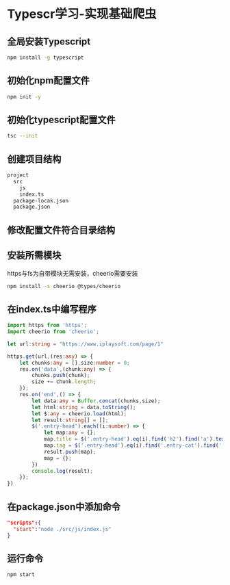 # Typescr学习-实现基础爬虫

## 全局安装Typescript

``` sh
npm install -g typescript
```

## 初始化npm配置文件

``` sh
npm init -y
```

## 初始化typescript配置文件

``` sh
tsc --init
```

## 创建项目结构

``` sh
project
  src
    js
    index.ts
  package-locak.json
  package.json
```

## 修改配置文件符合目录结构

## 安装所需模块

https与fs为自带模块无需安装，cheerio需要安装

``` sh
npm install -s cheerio @types/cheerio
```

## 在index.ts中编写程序

``` ts
import https from 'https';
import cheerio from 'cheerio';

let url:string = "https://www.iplaysoft.com/page/1"

https.get(url,(res:any) => {
    let chunks:any = [],size:number = 0;
    res.on('data',(chunk:any) => {
        chunks.push(chunk);
        size += chunk.length;
    });
    res.on('end',() => {
        let data:any = Buffer.concat(chunks,size);
        let html:string = data.toString();
        let $:any = cheerio.load(html);
        let result:string[] = [];
        $('.entry-head').each((i:number) => {
            let map:any = {};
            map.title = $('.entry-head').eq(i).find('h2').find('a').text();
            map.tag = $('.entry-head').eq(i).find('.entry-cat').find('.entry-update-summary').text();
            result.push(map);
            map = {};
        })
        console.log(result);
    });
})
```

## 在package.json中添加命令

``` json
"scripts":{
  "start":"node ./src/js/index.js"
}
```

## 运行命令

``` sh
npm start
```
